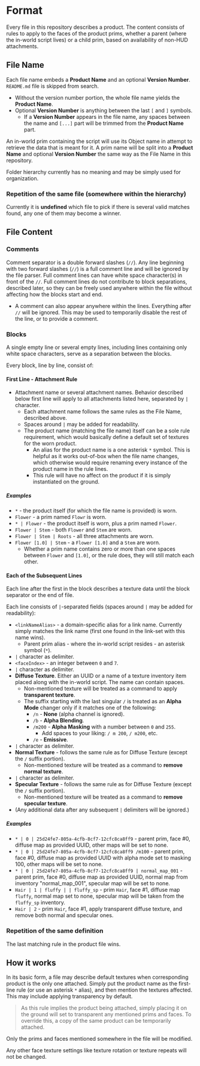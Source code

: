 # Format

Every file in this repository describes a product. The content consists of rules to apply to the faces of the product prims, whether a parent (where the in-world script lives) or a child prim, based on availability of non-HUD attachments.

## File Name

Each file name embeds a **Product Name** and an optional **Version Number**. `README.md` file is skipped from search.

* Without the version number portion, the whole file name yields the **Product Name**.
* Optional **Version Number** is anything between the last `[` and `]` symbols.
  * If a **Version Number** appears in the file name, any spaces between the name and `[...]` part will be trimmed from the **Product Name** part.

An in-world prim containing the script will use its Object name in attempt to retrieve the data that is meant for it. A prim name will be split into a **Product Name** and optional **Version Number** the same way as the File Name in this repository.

Folder hierarchy currently has no meaning and may be simply used for organization.

### Repetition of the same file (somewhere within the hierarchy)

Currently it is **undefined** which file to pick if there is several valid matches found, any one of them may become a winner.

## File Content

### Comments

Comment separator is a double forward slashes (`//`). Any line beginning with two forward slashes (`//`) is a full comment line and will be ignored by the file parser. Full comment lines can have white space character(s) in front of the `//`. Full comment lines do not contribute to block separations, described later, so they can be freely used anywhere within the file without affecting how the blocks start and end.

* A comment can also appear anywhere within the lines. Everything after `//` will be ignored. This may be used to temporarily disable the rest of the line, or to provide a comment.

### Blocks

A single empty line or several empty lines, including lines containing only white space characters, serve as a separation between the blocks.

Every block, line by line, consist of:

#### First Line - Attachment Rule

* Attachment name or several attachment names. Behavior described below first line will apply to all attachments listed here, separated by `|` character.
  * Each attachment name follows the same rules as the File Name, described above.
  * Spaces around `|` may be added for readability.
  * The product name (matching the file name) itself can be a sole rule requirement, which would basically define a default set of textures for the worn product.
    * An alias for the product name is a one asterisk `*` symbol. This is helpful as it works out-of-box when the file name changes, which otherwise would require renaming every instance of the product name in the rule lines.
    * This rule will have no affect on the product if it is simply instantiated on the ground.

##### Examples

* `*` - the product itself (for which the file name is provided) is worn.
* `Flower` - a prim named `Flowr` is worn.
* `* | Flower` - the product itself is worn, plus a prim named `Flower`.
* `Flower | Stem` - both `Flower` and `Stem` are worn.
* `Flower | Stem | Roots` - all three attachments are worn.
* `Flower [1.0] | Stem` - a `Flower [1.0]` and a `Stem` are worn.
  * Whether a prim name contains zero or more than one spaces between `Flower` and `[1.0]`, or the rule does, they will still match each other.

#### Each of the Subsequent Lines

Each line after the first in the block describes a texture data until the block separator or the end of file. 

Each line consists of `|`-separated fields (spaces around `|` may be added for readability):

* `<linkNameAlias>` - a domain-specific alias for a link name. Currently simply matches the link name (first one found in the link-set with this name wins).
  * Parent prim alias - where the in-world script resides - an asterisk symbol (`*`).
* `|` character as delimiter.
* `<faceIndex>` - an integer between `0` and `7`.
* `|` character as delimiter.
* **Diffuse Texture**. Either an UUID or a name of a texture inventory item placed along with the in-world script. The name can contain spaces.
  * Non-mentioned texture will be treated as a command to apply **transparent texture**.
  * The suffix starting with the last singular `/` is treated as an **Alpha Mode** changer only if it matches one of the following:
    * `/n` - **None** (alpha channel is ignored).
    * `/b` - **Alpha Blending**.
    * `/m200` - **Alpha Masking** with a number between `0` and `255`.
      * Add spaces to your liking: `/ m 200`, `/ m200`, etc.
    * `/e` - **Emissive**.
* `|` character as delimiter.
* **Normal Texture** - follows the same rule as for Diffuse Texture (except the `/` suffix portion).
  * Non-mentioned texture will be treated as a command to **remove normal texture**. 
* `|` character as delimiter.
* **Specular Texture** - follows the same rule as for Diffuse Texture (except the `/` suffix portion).
  * Non-mentioned texture will be treated as a command to **remove specular texture**.
* (Any additional data after any subsequent `|` delimiters will be ignored.)

##### Examples

* `* | 0 | 25d24fe7-805a-4cfb-8cf7-12cfc8ca8ff9` - parent prim, face #0, diffuse map as provided UUID, other maps will be set to none.
* `* | 0 | 25d24fe7-805a-4cfb-8cf7-12cfc8ca8ff9 /m100` - parent prim, face #0, diffuse map as provided UUID with alpha mode set to masking 100, other maps will be set to none.
* `* | 0 | 25d24fe7-805a-4cfb-8cf7-12cfc8ca8ff9 | normal_map_001` - parent prim, face #0, diffuse map as provided UUID, normal map from inventory "normal_map_001", specular map will be set to none.
* `Hair | 1 | fluffy | | fluffy_sp` - prim `Hair`, face #1, diffuse map `fluffy`, normal map set to none, specular map will be taken from the `fluffy_sp` inventory.
* `Hair | 2` - prim `Hair`, face #1, apply transparent diffuse texture, and remove both normal and specular ones.

### Repetition of the same definition

The last matching rule in the product file wins.

## How it works

In its basic form, a file may describe default textures when corresponding product is the only one attached. Simply put the product name as the first-line rule (or use an asterisk `*` alias), and then mention the textures affected. This may include applying transparency by default.

> As this rule implies the product being attached, simply placing it on the ground will set to transparent any mentioned prims and faces. To override this, a copy of the same product can be temporarily attached.

Only the prims and faces mentioned somewhere in the file will be modified.

Any other face texture settings like texture rotation or texture repeats will not be changed.

